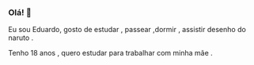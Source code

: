 ### Olá! 👋


Eu sou Eduardo, gosto  de  estudar , passear ,dormir , assistir   desenho  do  naruto .


Tenho 18 anos , quero  estudar para trabalhar com  minha mãe .

